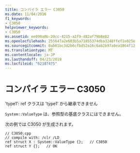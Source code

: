 ```yaml
---
title: コンパイラ エラー C3050
ms.date: 11/04/2016
f1_keywords:
- C3050
helpviewer_keywords:
- C3050
ms.assetid: ee090a0b-29cc-4215-a2f9-d82af79b8e82
ms.openlocfilehash: 255647a2e603b5a71855374dba3248ffef1e025e
ms.sourcegitcommit: 0ab61bc3d2b6cfbd52a16c6ab2b97a8ea1864f12
ms.translationtype: MT
ms.contentlocale: ja-JP
ms.lasthandoff: 04/23/2019
ms.locfileid: "62187475"
---
```

# <a name="compiler-error-c3050"></a>コンパイラ エラー C3050

'type1': ref クラスは 'type1' から継承できません

`System::ValueType` は、参照型の基底クラスにはできません。

次の例では C3050 が生成されます。

```
// C3050.cpp
// compile with: /clr /LD
ref struct X : System::ValueType {};   // C3050
ref struct Y {};   // OK
```